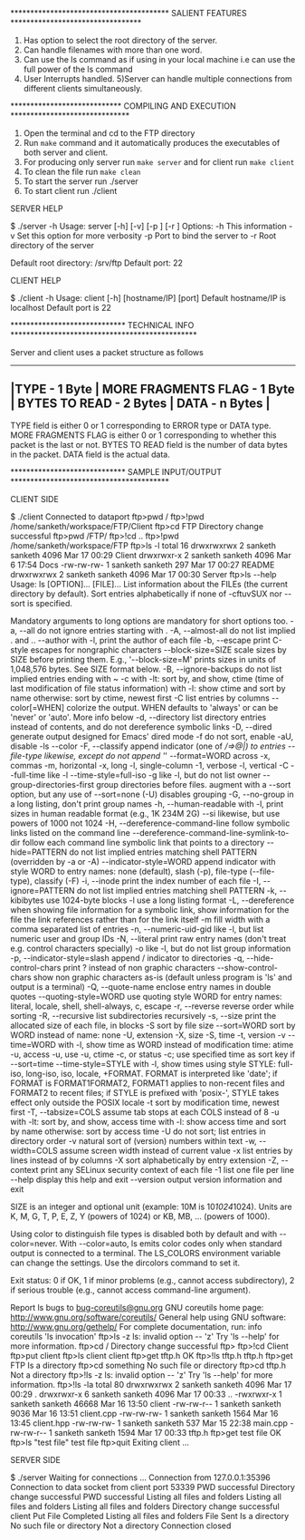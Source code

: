 **************************************** SALIENT FEATURES *********************************
1) Has option to select the root directory of the server.
2) Can handle filenames with more than one word.
3) Can use the ls command as if using in your local machine i.e can use the full power of the ls command
4) User Interrupts handled.
5)Server can handle multiple connections from different clients simultaneously.

**************************** COMPILING AND EXECUTION ******************************
1) Open the terminal and cd to the FTP directory
2) Run `make` command and it automatically produces the executables of both server and client.
3) For producing only server run `make server` and for client run `make client`
4) To clean the file run `make clean`
5) To start the server run ./server
6) To start client run ./client

SERVER HELP

$ ./server -h
Usage: server [-h] [-v] [-p <port>] [-r <root directory>]
Options:
-h  This information
-v  Set this option for more verbosity
-p  Port to bind the server to
-r  Root directory of the server

Default root directory: /srv/ftp
Default port: 22

CLIENT HELP

$ ./client -h
Usage: client [-h] [hostname/IP] [port]
Default hostname/IP is localhost
Default port is 22

***************************** TECHNICAL INFO ***********************************************

Server and client uses a packet structure as follows

------------------------------------------------------------------------------------------
|TYPE - 1 Byte | MORE FRAGMENTS FLAG - 1 Byte | BYTES TO READ - 2 Bytes | DATA - n Bytes |
------------------------------------------------------------------------------------------

TYPE field is either 0 or 1 corresponding to ERROR type or DATA type.
MORE FRAGMENTS FLAG is either 0 or 1 corresponding to whether this packet is the last or not.
BYTES TO READ field is the number of data bytes in the packet.
DATA field is the actual data. 


***************************** SAMPLE INPUT/OUTPUT ****************************************

CLIENT SIDE

$ ./client 
Connected to dataport 
ftp>pwd
/
ftp>!pwd
/home/sanketh/workspace/FTP/Client
ftp>cd FTP
Directory change successful
ftp>pwd
/FTP/
ftp>!cd ..
ftp>!pwd
/home/sanketh/workspace/FTP
ftp>ls -l
total 16
drwxrwxrwx 2 sanketh sanketh 4096 Mar 17 00:29 Client
drwxrwxr-x 2 sanketh sanketh 4096 Mar  6 17:54 Docs
-rw-rw-rw- 1 sanketh sanketh  297 Mar 17 00:27 README
drwxrwxrwx 2 sanketh sanketh 4096 Mar 17 00:30 Server
ftp>ls --help
Usage: ls [OPTION]... [FILE]...
List information about the FILEs (the current directory by default).
Sort entries alphabetically if none of -cftuvSUX nor --sort is specified.

Mandatory arguments to long options are mandatory for short options too.
  -a, --all                  do not ignore entries starting with .
  -A, --almost-all           do not list implied . and ..
      --author               with -l, print the author of each file
  -b, --escape               print C-style escapes for nongraphic characters
      --block-size=SIZE      scale sizes by SIZE before printing them.  E.g.,
                               '--block-size=M' prints sizes in units of
                               1,048,576 bytes.  See SIZE format below.
  -B, --ignore-backups       do not list implied entries ending with ~
  -c                         with -lt: sort by, and show, ctime (time of last
                               modification of file status information)
                               with -l: show ctime and sort by name
                               otherwise: sort by ctime, newest first
  -C                         list entries by columns
      --color[=WHEN]         colorize the output.  WHEN defaults to 'always'
                               or can be 'never' or 'auto'.  More info below
  -d, --directory            list directory entries instead of contents,
                               and do not dereference symbolic links
  -D, --dired                generate output designed for Emacs' dired mode
  -f                         do not sort, enable -aU, disable -ls --color
  -F, --classify             append indicator (one of */=>@|) to entries
      --file-type            likewise, except do not append '*'
      --format=WORD          across -x, commas -m, horizontal -x, long -l,
                               single-column -1, verbose -l, vertical -C
      --full-time            like -l --time-style=full-iso
  -g                         like -l, but do not list owner
      --group-directories-first
                             group directories before files.
                               augment with a --sort option, but any
                               use of --sort=none (-U) disables grouping
  -G, --no-group             in a long listing, don't print group names
  -h, --human-readable       with -l, print sizes in human readable format
                               (e.g., 1K 234M 2G)
      --si                   likewise, but use powers of 1000 not 1024
  -H, --dereference-command-line
                             follow symbolic links listed on the command line
      --dereference-command-line-symlink-to-dir
                             follow each command line symbolic link
                             that points to a directory
      --hide=PATTERN         do not list implied entries matching shell PATTERN
                               (overridden by -a or -A)
      --indicator-style=WORD  append indicator with style WORD to entry names:
                               none (default), slash (-p),
                               file-type (--file-type), classify (-F)
  -i, --inode                print the index number of each file
  -I, --ignore=PATTERN       do not list implied entries matching shell PATTERN
  -k, --kibibytes            use 1024-byte blocks
  -l                         use a long listing format
  -L, --dereference          when showing file information for a symbolic
                               link, show information for the file the link
                               references rather than for the link itself
  -m                         fill width with a comma separated list of entries
  -n, --numeric-uid-gid      like -l, but list numeric user and group IDs
  -N, --literal              print raw entry names (don't treat e.g. control
                               characters specially)
  -o                         like -l, but do not list group information
  -p, --indicator-style=slash
                             append / indicator to directories
  -q, --hide-control-chars   print ? instead of non graphic characters
      --show-control-chars   show non graphic characters as-is (default
                             unless program is 'ls' and output is a terminal)
  -Q, --quote-name           enclose entry names in double quotes
      --quoting-style=WORD   use quoting style WORD for entry names:
                               literal, locale, shell, shell-always, c, escape
  -r, --reverse              reverse order while sorting
  -R, --recursive            list subdirectories recursively
  -s, --size                 print the allocated size of each file, in blocks
  -S                         sort by file size
      --sort=WORD            sort by WORD instead of name: none -U,
                             extension -X, size -S, time -t, version -v
      --time=WORD            with -l, show time as WORD instead of modification
                             time: atime -u, access -u, use -u, ctime -c,
                             or status -c; use specified time as sort key
                             if --sort=time
      --time-style=STYLE     with -l, show times using style STYLE:
                             full-iso, long-iso, iso, locale, +FORMAT.
                             FORMAT is interpreted like 'date'; if FORMAT is
                             FORMAT1<newline>FORMAT2, FORMAT1 applies to
                             non-recent files and FORMAT2 to recent files;
                             if STYLE is prefixed with 'posix-', STYLE
                             takes effect only outside the POSIX locale
  -t                         sort by modification time, newest first
  -T, --tabsize=COLS         assume tab stops at each COLS instead of 8
  -u                         with -lt: sort by, and show, access time
                               with -l: show access time and sort by name
                               otherwise: sort by access time
  -U                         do not sort; list entries in directory order
  -v                         natural sort of (version) numbers within text
  -w, --width=COLS           assume screen width instead of current value
  -x                         list entries by lines instead of by columns
  -X                         sort alphabetically by entry extension
  -Z, --context              print any SELinux security context of each file
  -1                         list one file per line
      --help     display this help and exit
      --version  output version information and exit

SIZE is an integer and optional unit (example: 10M is 10*1024*1024).  Units
are K, M, G, T, P, E, Z, Y (powers of 1024) or KB, MB, ... (powers of 1000).

Using color to distinguish file types is disabled both by default and
with --color=never.  With --color=auto, ls emits color codes only when
standard output is connected to a terminal.  The LS_COLORS environment
variable can change the settings.  Use the dircolors command to set it.

Exit status:
 0  if OK,
 1  if minor problems (e.g., cannot access subdirectory),
 2  if serious trouble (e.g., cannot access command-line argument).

Report ls bugs to bug-coreutils@gnu.org
GNU coreutils home page: <http://www.gnu.org/software/coreutils/>
General help using GNU software: <http://www.gnu.org/gethelp/>
For complete documentation, run: info coreutils 'ls invocation'
ftp>ls -z
ls: invalid option -- 'z'
Try 'ls --help' for more information.
ftp>cd /
Directory change successful
ftp>
ftp>!cd Client
ftp>put client
ftp>ls client
client
ftp>get tftp.h
OK
ftp>!ls tftp.h
tftp.h
ftp>get FTP
Is a directory
ftp>cd something
No such file or directory
ftp>cd tftp.h
Not a directory
ftp>!ls -z
ls: invalid option -- 'z'
Try 'ls --help' for more information.
ftp>!ls -la
total 80
drwxrwxrwx 2 sanketh sanketh  4096 Mar 17 00:29 .
drwxrwxr-x 6 sanketh sanketh  4096 Mar 17 00:33 ..
-rwxrwxr-x 1 sanketh sanketh 46668 Mar 16 13:50 client
-rw-rw-r-- 1 sanketh sanketh  9036 Mar 16 13:51 client.cpp
-rw-rw-rw- 1 sanketh sanketh  1564 Mar 16 13:45 client.hpp
-rw-rw-rw- 1 sanketh sanketh   537 Mar 15 22:38 main.cpp
-rw-rw-r-- 1 sanketh sanketh  1594 Mar 17 00:33 tftp.h
ftp>get test file
OK
ftp>ls "test file"
test file
ftp>quit
Exiting client ...

SERVER SIDE

$ ./server 
Waiting for connections ... 
Connection from 127.0.0.1:35396
Connection to data socket from client port 53339
PWD successful
Directory change successful
PWD successful
Listing all files and folders
Listing all files and folders
Listing all files and folders
Directory change successful
client
Put File Completed
Listing all files and folders
File Sent
Is a directory
No such file or directory
Not a directory
Connection closed
